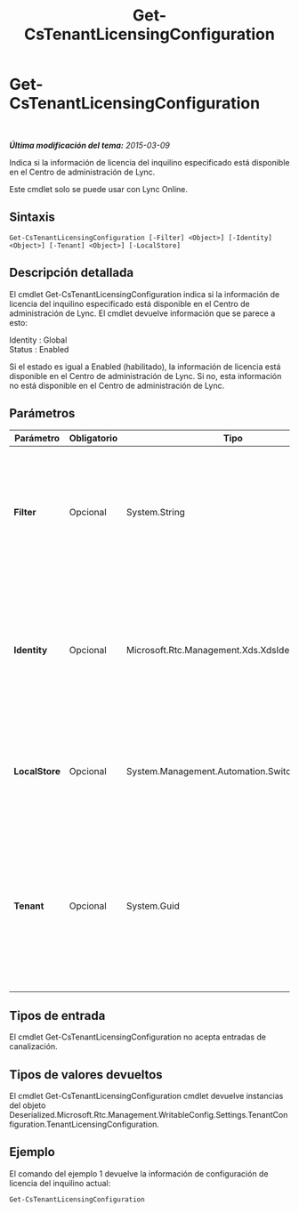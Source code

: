 ﻿---
title: Get-CsTenantLicensingConfiguration
TOCTitle: Get-CsTenantLicensingConfiguration
ms:assetid: 0df23143-f1aa-4850-b0f7-750422762925
ms:mtpsurl: https://technet.microsoft.com/es-es/library/Dn362770(v=OCS.15)
ms:contentKeyID: 56271265
ms.date: 01/07/2017
mtps_version: v=OCS.15
ms.translationtype: HT
---

# Get-CsTenantLicensingConfiguration

 

_**Última modificación del tema:** 2015-03-09_

Indica si la información de licencia del inquilino especificado está disponible en el Centro de administración de Lync.

Este cmdlet solo se puede usar con Lync Online.

## Sintaxis

    Get-CsTenantLicensingConfiguration [-Filter] <Object>] [-Identity] <Object>] [-Tenant] <Object>] [-LocalStore]

## Descripción detallada

El cmdlet Get-CsTenantLicensingConfiguration indica si la información de licencia del inquilino especificado está disponible en el Centro de administración de Lync. El cmdlet devuelve información que se parece a esto:

Identity : Global  
Status : Enabled

Si el estado es igual a Enabled (habilitado), la información de licencia está disponible en el Centro de administración de Lync. Si no, esta información no está disponible en el Centro de administración de Lync.

## Parámetros


<table>
<colgroup>
<col style="width: 25%" />
<col style="width: 25%" />
<col style="width: 25%" />
<col style="width: 25%" />
</colgroup>
<thead>
<tr class="header">
<th>Parámetro</th>
<th>Obligatorio</th>
<th>Tipo</th>
<th>Descripción</th>
</tr>
</thead>
<tbody>
<tr class="odd">
<td><p><strong>Filter</strong></p></td>
<td><p>Opcional</p></td>
<td><p>System.String</p></td>
<td><p>Permite usar caracteres comodines para devolver una colección de opciones de configuración de licencia de inquilino. Como cada parámetro se limita a una sola colección global de opciones de configuración de licencia, no hay necesidad de usar el parámetro Filter.</p></td>
</tr>
<tr class="even">
<td><p><strong>Identity</strong></p></td>
<td><p>Opcional</p></td>
<td><p>Microsoft.Rtc.Management.Xds.XdsIdentity</p></td>
<td><p>Especifica la colección de opciones de configuración de licencia del inquilino que se debe devolver. Como cada parámetro se limita a una sola colección global de opciones de configuración de licencia, no hay necesidad de incluir este parámetro al llamar al cmdlet Get-CsTenantLicensingConfiguration.</p></td>
</tr>
<tr class="odd">
<td><p><strong>LocalStore</strong></p></td>
<td><p>Opcional</p></td>
<td><p>System.Management.Automation.SwitchParameter</p></td>
<td><p>Recupera los datos de configuración de la licencia de inquilino desde la réplica local del Almacén de administración central en lugar de hacerlo desde el propio Almacén de administración central.</p></td>
</tr>
<tr class="even">
<td><p><strong>Tenant</strong></p></td>
<td><p>Opcional</p></td>
<td><p>System.Guid</p></td>
<td><p>Identificador único global (GUID) de la cuenta de inquilino cuya configuración de licencia se quiere devolver. Por ejemplo:</p>
<p>–Tenant &quot;38aad667-af54-4397-aaa7-e94c79ec2308&quot;</p>
<p>Para devolver el identificador de inquilino de cada uno de los inquilinos ejecute este comando:</p>
<p>Get-CsTenant | Select-Object DisplayName, TenantID</p></td>
</tr>
</tbody>
</table>


## Tipos de entrada

El cmdlet Get-CsTenantLicensingConfiguration no acepta entradas de canalización.

## Tipos de valores devueltos

El cmdlet Get-CsTenantLicensingConfiguration cmdlet devuelve instancias del objeto Deserialized.Microsoft.Rtc.Management.WritableConfig.Settings.TenantConfiguration.TenantLicensingConfiguration.

## Ejemplo

El comando del ejemplo 1 devuelve la información de configuración de licencia del inquilino actual:

    Get-CsTenantLicensingConfiguration

